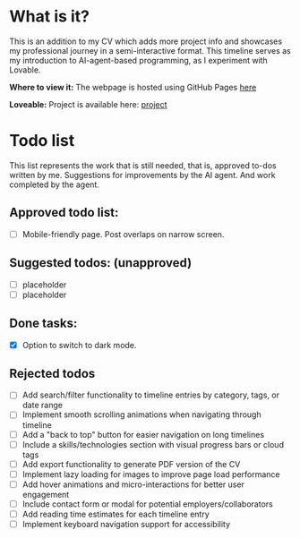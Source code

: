 # What is it?
This is an addition to my CV which adds more project info and showcases my professional journey in a semi-interactive format.
This timeline serves as my introduction to AI-agent-based programming, as I experiment with Lovable.

**Where to view it:**
The webpage is hosted using GitHub Pages [here](https://skorbiz.github.io/laursen/)

**Loveable:**
Project is available here: [project](https://lovable.dev/projects/fd7da10e-2ae3-463f-8dec-551df21e6461)

# Todo list
This list represents the work that is still needed, that is, approved to-dos written by me. Suggestions for improvements by the AI agent. And work completed by the agent.

## Approved todo list:
- [ ] Mobile-friendly page. Post overlaps on narrow screen.

## Suggested todos: (unapproved)
- [ ] placeholder
- [ ] placeholder 

## Done tasks:
- [x] Option to switch to dark mode.

## Rejected todos
- [ ] Add search/filter functionality to timeline entries by category, tags, or date range
- [ ] Implement smooth scrolling animations when navigating through timeline
- [ ] Add a "back to top" button for easier navigation on long timelines
- [ ] Include a skills/technologies section with visual progress bars or cloud tags
- [ ] Add export functionality to generate PDF version of the CV
- [ ] Implement lazy loading for images to improve page load performance
- [ ] Add hover animations and micro-interactions for better user engagement
- [ ] Include contact form or modal for potential employers/collaborators
- [ ] Add reading time estimates for each timeline entry
- [ ] Implement keyboard navigation support for accessibility
